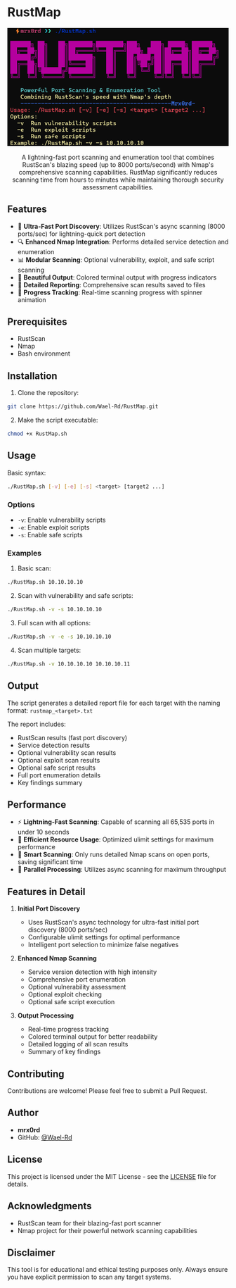 # RustMap

<div align="center">

![RustMap Banner](https://github.com/Wael-Rd/RustMap/blob/main/rustmapV0.png)

A lightning-fast port scanning and enumeration tool that combines RustScan's blazing speed (up to 8000 ports/second) with Nmap's comprehensive scanning capabilities. RustMap significantly reduces scanning time from hours to minutes while maintaining thorough security assessment capabilities.

</div>

## Features

- 🚀 **Ultra-Fast Port Discovery**: Utilizes RustScan's async scanning (8000 ports/sec) for lightning-quick port detection
- 🔍 **Enhanced Nmap Integration**: Performs detailed service detection and enumeration
- 📊 **Modular Scanning**: Optional vulnerability, exploit, and safe script scanning
- 🎨 **Beautiful Output**: Colored terminal output with progress indicators
- 📝 **Detailed Reporting**: Comprehensive scan results saved to files
- 🔄 **Progress Tracking**: Real-time scanning progress with spinner animation

## Prerequisites

- RustScan
- Nmap
- Bash environment

## Installation

1. Clone the repository:
```bash
git clone https://github.com/Wael-Rd/RustMap.git
```

2. Make the script executable:
```bash
chmod +x RustMap.sh
```

## Usage

Basic syntax:
```bash
./RustMap.sh [-v] [-e] [-s] <target> [target2 ...]
```

### Options

- `-v`: Enable vulnerability scripts
- `-e`: Enable exploit scripts
- `-s`: Enable safe scripts

### Examples

1. Basic scan:
```bash
./RustMap.sh 10.10.10.10
```

2. Scan with vulnerability and safe scripts:
```bash
./RustMap.sh -v -s 10.10.10.10
```

3. Full scan with all options:
```bash
./RustMap.sh -v -e -s 10.10.10.10
```

4. Scan multiple targets:
```bash
./RustMap.sh -v 10.10.10.10 10.10.10.11
```

## Output

The script generates a detailed report file for each target with the naming format: `rustmap_<target>.txt`

The report includes:
- RustScan results (fast port discovery)
- Service detection results
- Optional vulnerability scan results
- Optional exploit scan results
- Optional safe script results
- Full port enumeration details
- Key findings summary

## Performance

- ⚡ **Lightning-Fast Scanning**: Capable of scanning all 65,535 ports in under 10 seconds
- 🔄 **Efficient Resource Usage**: Optimized ulimit settings for maximum performance
- 🎯 **Smart Scanning**: Only runs detailed Nmap scans on open ports, saving significant time
- 💪 **Parallel Processing**: Utilizes async scanning for maximum throughput

## Features in Detail

1. **Initial Port Discovery**
   - Uses RustScan's async technology for ultra-fast initial port discovery (8000 ports/sec)
   - Configurable ulimit settings for optimal performance
   - Intelligent port selection to minimize false negatives

2. **Enhanced Nmap Scanning**
   - Service version detection with high intensity
   - Comprehensive port enumeration
   - Optional vulnerability assessment
   - Optional exploit checking
   - Optional safe script execution

3. **Output Processing**
   - Real-time progress tracking
   - Colored terminal output for better readability
   - Detailed logging of all scan results
   - Summary of key findings

## Contributing

Contributions are welcome! Please feel free to submit a Pull Request.

## Author

- **mrx0rd**
- GitHub: [@Wael-Rd](https://github.com/Wael-Rd)

## License

This project is licensed under the MIT License - see the [LICENSE](LICENSE) file for details.

## Acknowledgments

- RustScan team for their blazing-fast port scanner
- Nmap project for their powerful network scanning capabilities

## Disclaimer

This tool is for educational and ethical testing purposes only. Always ensure you have explicit permission to scan any target systems.
